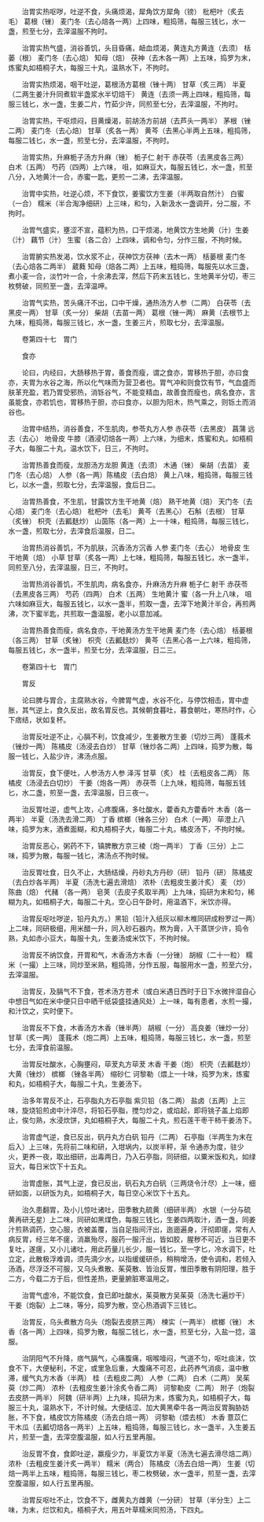 <!-- { "loadSidebar": true } -->
　　治胃实热呕哕，吐逆不食，头痛烦渴，犀角饮方犀角（镑） 枇杷叶（炙去毛） 葛根（锉） 麦门冬（去心焙各一两）上四味，粗捣筛，每服三钱匕，水一盏，煎至七分，去滓温服不拘时。

　　治胃实热气盛，消谷善饥，头目昏痛，衄血烦渴，黄连丸方黄连（去须） 栝蒌（根） 麦门冬（去心焙） 知母（焙） 茯神（去木各一两）上五味，捣罗为末，炼蜜丸如梧桐子大，每服三十丸，温熟水下，不拘时。

　　治胃实热烦渴，咽干吐逆，葛根汤方葛根（锉十两） 甘草（炙三两） 半夏（二两生姜汁升同煮软半盏浆水半切焙干） 黄连（去须一两上四味，粗捣筛，每服三钱匕，水一盏，生姜二片，竹茹少许，同煎至七分，去滓温服，不拘时。

　　治胃实热，干呕烦闷，目黄燥渴，前胡汤方前胡（去芦头一两半） 茅根（锉二两） 麦门冬（去心焙） 甘草（炙各一两） 黄芩（去黑心半两上五味，粗捣筛，每服二钱匕，水一盏，煎至七分，去滓温服，不拘时。

　　治胃实热，升麻栀子汤方升麻（锉） 栀子仁 射干 赤茯苓（去黑皮各三两） 白术（五两） 芍药（四两）上六味， 咀，如麻豆大，每服五钱匕，水一盏，煎至八分，入地黄汁一合，赤蜜一匙，更煎一二沸，去滓温服。

　　治胃中实热，吐逆心烦，不下食饮，姜蜜饮方生姜（半两取自然汁） 白蜜（一合） 糯米（半合淘净细研）上三味，和匀，入新汲水一盏调开，分二服，不拘时。

　　治胃气盛实，壅涩不宣，蕴积为热，口干烦渴，地黄饮方生地黄（汁）生姜（汁） 藕节（汁） 生蜜（各二合）上四味，调和令匀，分作三服，不拘时候。

　　治胃腑实热发渴，饮水浆不止，茯神饮方茯神（去木一两） 栝蒌根 麦门冬（去心焙各二两半） 葳蕤 知母（焙各二两）上五味，粗捣筛，每服先以水三盏，煮小麦一合，淡竹叶一合，十余沸去滓，然后下药末五钱匕，生地黄半分切，枣三枚劈破，同煎至一盏，去滓温呷。

　　治胃气实热，苦头痛汗不出，口中干燥，通热汤方人参（二两） 白茯苓（去黑皮一两） 甘草（炙一分） 柴胡（去苗一两） 葛根（锉一两） 麻黄（去根节上九味，粗捣筛，每服三钱匕，水一盏，生姜三片，煎取七分，去滓温服。

　　卷第四十七　胃门

　　食亦

　　论曰，内经曰，大肠移热于胃，善食而瘦，谓之食亦，胃移热于胆，亦曰食亦，夫胃为水谷之海，所以化气味而为营卫者也。胃气冲和则食饮有节，气血盛而肤革充盈，若乃胃受邪热，消铄谷气，不能变精血，故善食而瘦也，病名食亦，言虽能食，亦若饥也，胃移热于胆，亦曰食亦，以胆为阳木，热气乘之，则铄土而消谷也。

　　治胃中结热，消谷善食，不生肌肉，参苓丸方人参 赤茯苓（去黑皮） 菖蒲 远志（去心） 地骨皮 牛膝（酒浸切焙各一两）上六味，为细末，炼蜜和丸，如梧桐子大，每服二十丸，温水饮下，日三，不拘时。

　　治胃热善食而瘦，龙胆汤方龙胆 黄连（去须） 木通（锉） 柴胡（去苗） 麦门冬（去心焙） 人参（各一两）陈橘皮（去白焙） 黄上八味，粗捣筛，每服三钱匕，以水一盏，煎取七分，去滓温服，食后日二。

　　治胃热善食，不生肌，甘露饮方生干地黄（焙） 熟干地黄（焙） 天门冬（去心焙） 麦门冬（去心焙） 枇杷叶（去毛） 黄芩（去黑心） 石斛（去根） 甘草（炙锉） 枳壳（去瓤麸炒） 山茵陈（各一两）上一十味，粗捣筛，每服三钱匕，水一盏，煎取七分，去滓食后温服，日二。

　　治胃热消谷善饥，不为肌肤，沉香汤方沉香 人参 麦门冬（去心） 地骨皮 生干地黄（焙） 小草 甘草（炙各一两）上七味，粗捣筛，每服五钱匕，水一盏半，同煎至八分，去滓温服，日三，不拘时。

　　治胃热消谷善饥，不生肌肉，病名食亦，升麻汤方升麻 栀子仁 射干 赤茯苓（去黑皮各三两） 芍药（四两） 白术（五两） 生地黄汁 蜜（各一升上八味， 咀六味如麻豆大，每服五钱匕，以水一盏半，煎取一盏，去滓下地黄汁半合，再煎两沸，次下蜜半匙，共煎取一盏温服，老小以意加减。

　　治胃热善食而瘦，病名食亦，干地黄汤方生干地黄 麦门冬（去心焙） 栝蒌根（各三两） 甘草（炙锉） 枳壳（去瓤麸炒） 黄芩（去黑心各一上六味，粗捣筛，每服五钱匕，水一盏半，煎至七分，去滓温服，日二三。

　　卷第四十七　胃门

　　胃反

　　论曰脾与胃合，主腐熟水谷，今脾胃气虚，水谷不化，与停饮相击，胃中虚胀，其气逆上，食久反出，故名胃反也。其候朝食暮吐，暮食朝吐，寒热时作，心下痞结，状如复杯。

　　治胃反吐逆不止，心膈不利，饮食减少，生姜散方生姜（切炒三两） 蓬莪术（锉炒一两） 陈橘皮（汤浸去白炒） 甘草（锉炒各二两）上四味，捣罗为散，每服一钱匕，入盐少许，沸汤点服。

　　治胃反，食下便吐，人参汤方人参 泽泻 甘草（炙） 桂（去粗皮各二两） 陈橘皮（汤浸去白切炒） 干姜（炮各一两） 赤茯苓（上九味，粗捣筛，每服五钱匕，水二盏，煎至一盏，去滓温服，日三夜一。

　　治反胃吐逆，虚气上攻，心疼腹痛，多吐酸水，藿香丸方藿香叶 木香（各一两半） 半夏（汤洗去滑二两） 丁香 槟榔（锉各三分） 白术（一两） 荜澄上八味，捣罗为末，酒煮面糊，和丸梧桐子大，每服二十丸，橘皮汤下，不拘时候。

　　治胃反恶心，粥药不下，镇脾散方京三棱（炮一两半） 丁香（三分）上二味，捣罗为散，每服一钱匕，沸汤点不拘时候。

　　治反胃吐食，日久不止，大肠结燥，丹砂丸方丹砂（研） 铅丹（研） 陈橘皮（去白炒各半两） 半夏（汤洗七遍去滑焙） 浓朴（去粗皮生姜汁炙） 麦 （炒） 陈曲（焙） 代赭 （各一两） 皂荚（去皮子炙取半两）上九味，捣研为末和匀，稀糊为丸，如梧桐子大，每服二十丸，空心日午卧时，用温酒下，米饮亦得。

　　治胃反呕吐哕逆，铅丹丸方。）黑铅（铅汁入纸灰以柳木椎同研成粉罗过一两）上二味，同研极细，用米醋一升，同入砂石器内，熬为膏，入干蒸饼少许，捣令熟，丸如赤小豆大，每服十丸，生姜汤或米饮下，不拘时候。

　　治胃反不纳饮食，开胃和气，木香汤方木香（一分锉） 胡椒（二十一粒） 糯米（一撮）上三味，同炒至米熟，粗捣筛，分作五服，每服用水一盏，煎至六分，去滓温服。

　　治胃反，及膈气不下食，苍术汤方苍术（或白米遇日西时于日下水微拌湿自心中想日气如在米中便只日中晒干纸袋盛挂通风处）上一味，每有患者，水煎一撮，和汁饮之，实时便下。

　　治胃反不下食，木香汤方木香（锉半两） 胡椒（一分） 高良姜（锉炒一分） 甘草（炙一两） 蓬莪术（炮二两）上五味，粗捣筛，每服三钱匕，水一盏，煎至七分，去滓食前温服。

　　治胃反吐酸水，心胸壅闷，荜茇丸方荜茇 木香 干姜（炮） 枳壳（去瓤麸炒） 大黄（锉炒） 槟榔 （锉各半两） 缩砂仁 诃黎勒（煨上一十味，捣罗为末，炼蜜和丸，如梧桐子大，每服二十丸，生姜汤下。

　　治多年胃反不止，石亭脂丸方石亭脂 紫贝铅（各二两） 盐卤（五两）上三味，旋烧铅煎卤中汁淬尽，将铅石亭脂，搅匀炒之，或焰起，即将铫子盖上焰即止，俟匀熟，水浸炊饼，丸如梧桐子大，每服二十丸，煎石莲干枣干柿干姜汤下。

　　治胃虚气逆，食已反出，矾丹丸方白矾 铅丹（二两） 石亭脂（半两生为末在后入）上三味，先将前二味和研，入坩埚内，以炭半秤，渐 令通赤为度，驻少火，更养一夜，取出细研，出毒两日，乃入石亭脂，同研细，以粟米饭和丸，如绿豆大，每日米饮下十五丸。

　　治胃虚胀，其气上逆，食已反出，矾石丸方白矾（三两烧令汁尽）上一味，细研如面，以研饭为丸，如梧桐子大，每日空心米饮下十五丸。

　　治久患翻胃，及小儿惊吐诸吐，田季散丸硫黄（细研半两） 水银（一分与硫黄再研无星）上二味，同研如黑煤色，每服三钱匕，生姜四两取汁，酒一盏，同姜汁煎熟调药，空心服，衣被盖覆，当自足指间汗出，迤逦遍身，汗彻即瘥，常有人病反胃，经三年不瘥，消羸殆尽，服药一服汗出，皆如胶，腥秽不可近，当日更不复吐，遂瘥，又小儿诸吐，用此药量儿长少，服一钱匕，至一字匕，冷水调下，吐立定，此散极浮难调，须先滴少水，以指缓缓研杀，稍稍增汤，使令调和，若倾入汤酒，尽浮泛不可服，又乌头煮散、茱萸散、皆治反胃，惟田季散有阴阳理，胜于二方，今载二方于后，但性差热，更量腑脏寒温用之。

　　治胃气虚冷，不能饮食，食已即吐酸水，茱萸散方吴茱萸（汤洗七遍炒干） 干姜（炮裂）上二味，等分，捣罗为散，空心热酒调下三钱匕。

　　治胃反，乌头煮散方乌头（炮裂去皮脐三两） 楝实（一两半） 槟榔（锉） 木香（各一两）上四味，捣罗为散，每服二钱匕，水一盏，煎至七分，入盐一捻，温服。

　　治阴阳气不升降，痞气膈气，心痛腹痛，咽喉噎闷，气道不匀，呕吐痰沫，饮食不下，大便秘利，不定，或里急后重，大腹痛不可忍，此药养气消痰，温中散滞，缓气丸方木香（半两） 桂（去粗皮二两） 人参（二两） 白术（二两） 吴茱萸（炒二两） 浓朴（去粗皮生姜汁涂炙令香二两） 诃黎勒皮（二两） 附子（炮裂去皮脐一两半） 阿魏（研半两）上九味，捣研为末，炼蜜为丸，如梧桐子大，每服三十丸，温熟水下，不计时候。大便结涩、加大黄黑牵牛各一两治反胃胸胁妨胀，不下食，橘皮饮方陈橘皮（汤去白焙一两） 诃黎勒（煨去核） 木香 薏苡仁 干木瓜（去瓤切焙各一两半）上五味，粗捣筛，每服三钱匕，水一盏半，入生姜五片，煎至一盏，去滓空腹温服，如人行五里再服。

　　治反胃不食，食即吐逆，羸瘦少力，半夏饮方半夏（汤洗七遍去滑尽焙二两） 浓朴（去粗皮生姜汁炙一两半） 糯米（两合） 陈橘皮（汤去白焙一两） 生姜（切焙一两半上五味，粗捣筛，每服三钱匕，枣二枚劈破，水一盏半，煎至一盏，去滓空腹温服，如人行五里再服。

　　治胃反呕吐不止，饮食不下，雌黄丸方雌黄（一分研） 甘草（半分生）上二味，为末，烂饮和丸，梧桐子大，用五叶草糯米同煎汤，下四丸。

